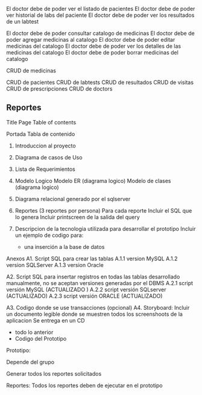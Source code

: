 El doctor debe de poder ver el listado de pacientes
El doctor debe de poder ver historial de labs del paciente
El doctor debe de poder ver los resultados de un labtest

El doctor debe de poder consultar catalogo de medicinas
El doctor debe de poder agregar medicinas al catalogo
El doctor debe de poder editar medicinas del catalogo
El doctor debe de poder ver los detalles de las medicinas del catalogo
El doctor debe de poder borrar medicinas del catalogo

CRUD de medicinas



CRUD de pacientes
CRUD de labtests
CRUD de resultados
CRUD de visitas
CRUD de prescripciones
CRUD de doctors

## Reportes

Title Page
Table of contents

Portada
Tabla de contenido
1. Introduccion al proyecto
2. Diagrama de casos de Uso
3. Lista de Requerimientos
4. Modelo Logico
    Modelo ER  (diagrama logico)
    Modelo de clases (diagrama logico)
5. Diagrama relacional generado por el sqlserver
6. Reportes
(3 reportes por persona)
Para cada reporte
    Incluir el SQL que lo genera
    Incluir printscreen de la salida del query
    
9. Descripcion de la tecnologia utilizada para desarrollar el prototipo
	Incluir un ejemplo de codigo para:
	- una inserción a la base de datos
   
  
Anexos
A1. Script SQL para crear las tablas 
A.1.1 version MySQL
A.1.2 version SQLServer
A.1.3 version Oracle

A2. Script SQL para insertar registros en todas las tablas  desarrollado manualmente, no se aceptan versiones generadas por el DBMS
A.2.1 script versión MySQL (ACTUALIZADO )
A.2.2 script versión SQLserver (ACTUALIZADO)
A.2.3 script versión ORACLE (ACTUALIZADO)

A3. Codigo donde se use transacciones   (opcional)
A4. Storyboard:
    Incluir un documento legible donde se muestren todos los screenshoots de la aplicacion
Se entrega en un CD 
- todo lo anterior 
-  Codigo del Prototipo
 
Prototipo:

Depende del grupo

Generar todos los reportes solicitados


Reportes:
  Todos los reportes deben de ejecutar en el prototipo
